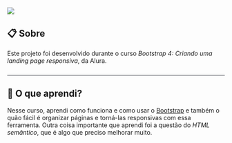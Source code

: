 <h1>
  <img src="https://ik.imagekit.io/698xlahbaqz/fruta_e_fruto_mTnMzF9PwNE.png?ik-sdk-version=javascript-1.4.3&updatedAt=1644949466266" />
</h1>

## :clipboard: Sobre

Este projeto foi desenvolvido durante o curso *Bootstrap 4: Criando uma landing page responsiva*, da Alura.

<div style="height: 1px; width: 100%; background-color: #484b55; margin: 25px 0"></div>

## :thinking: O que aprendi?

Nesse curso, aprendi como funciona e como usar o [Bootstrap](https://getbootstrap.com/) e também o quão fácil é organizar páginas e torná-las responsivas com essa ferramenta. Outra coisa importante que aprendi foi a questão do *HTML semântico*, que é algo que preciso melhorar muito.
